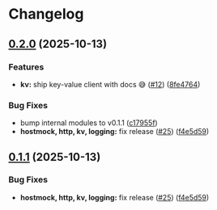 # Changelog

## [0.2.0](https://github.com/madflojo/sdk/compare/kv/v0.1.1...kv/v0.2.0) (2025-10-13)


### Features

* **kv:** ship key-value client with docs 😅 ([#12](https://github.com/madflojo/sdk/issues/12)) ([8fe4764](https://github.com/madflojo/sdk/commit/8fe4764c845510c3f01215251272085301bfa9aa))


### Bug Fixes

* bump internal modules to v0.1.1 ([c17955f](https://github.com/madflojo/sdk/commit/c17955f8b8a51f4afeaea64d79f0f6e19c23a26f))
* **hostmock, http, kv, logging:** fix release ([#25](https://github.com/madflojo/sdk/issues/25)) ([f4e5d59](https://github.com/madflojo/sdk/commit/f4e5d591f9194a8eff2098e643440fd5ca8a9835))

## [0.1.1](https://github.com/tarmac-project/sdk/compare/kv/v0.1.0...kv/v0.1.1) (2025-10-13)


### Bug Fixes

* **hostmock, http, kv, logging:** fix release ([#25](https://github.com/tarmac-project/sdk/issues/25)) ([f4e5d59](https://github.com/tarmac-project/sdk/commit/f4e5d591f9194a8eff2098e643440fd5ca8a9835))
